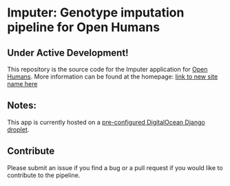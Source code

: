 # Imputer: Genotype imputation pipeline for Open Humans

## Under Active Development!
This repository is the source code for the Imputer application for [Open Humans](https://www.openhumans.org/).
More information can be found at the homepage: [link to new site name here]()

## Notes:
This app is currently hosted on a [pre-configured DigitalOcean Django droplet](https://www.digitalocean.com/community/tutorials/how-to-use-the-django-one-click-install-image-for-ubuntu-16-04).

## Contribute
Please submit an issue if you find a bug or a pull request if you would like to contribute to the pipeline.
